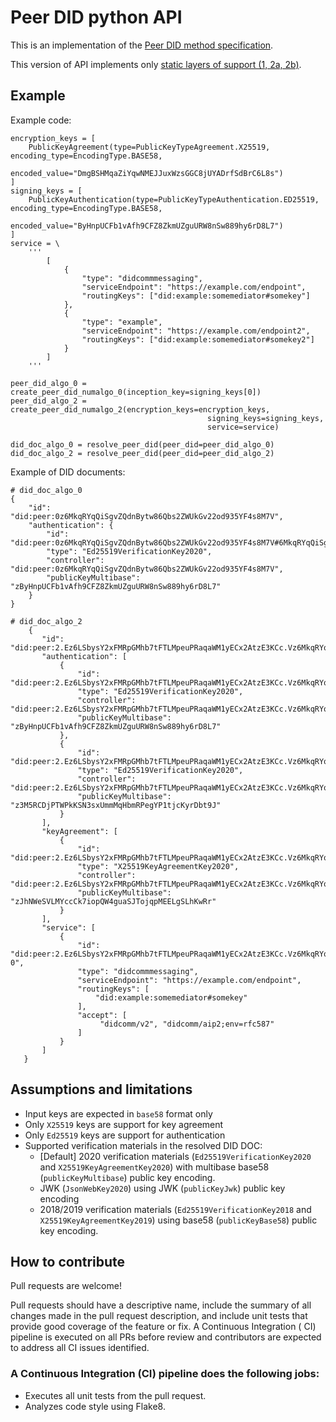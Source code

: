 # Peer DID python API

This is an implementation of the [Peer DID method specification](https://identity.foundation/peer-did-method-spec/).

This version of API implements
only [static layers of support (1, 2a, 2b)](https://identity.foundation/peer-did-method-spec/#layers-of-support).

## Example

Example code:

    encryption_keys = [
        PublicKeyAgreement(type=PublicKeyTypeAgreement.X25519, encoding_type=EncodingType.BASE58,
                           encoded_value="DmgBSHMqaZiYqwNMEJJuxWzsGGC8jUYADrfSdBrC6L8s")
    ]
    signing_keys = [
        PublicKeyAuthentication(type=PublicKeyTypeAuthentication.ED25519, encoding_type=EncodingType.BASE58,
                                encoded_value="ByHnpUCFb1vAfh9CFZ8ZkmUZguURW8nSw889hy6rD8L7")
    ]
    service = \
        '''
            [
                {
                    "type": "didcommmessaging",
                    "serviceEndpoint": "https://example.com/endpoint",
                    "routingKeys": ["did:example:somemediator#somekey"]
                },
                {
                    "type": "example",
                    "serviceEndpoint": "https://example.com/endpoint2",
                    "routingKeys": ["did:example:somemediator#somekey2"]
                }
            ]
        '''

    peer_did_algo_0 = create_peer_did_numalgo_0(inception_key=signing_keys[0])
    peer_did_algo_2 = create_peer_did_numalgo_2(encryption_keys=encryption_keys,
                                                signing_keys=signing_keys,
                                                service=service)

    did_doc_algo_0 = resolve_peer_did(peer_did=peer_did_algo_0)
    did_doc_algo_2 = resolve_peer_did(peer_did=peer_did_algo_2)

Example of DID documents:

    # did_doc_algo_0
    {
        "id": "did:peer:0z6MkqRYqQiSgvZQdnBytw86Qbs2ZWUkGv22od935YF4s8M7V",
        "authentication": {
            "id": "did:peer:0z6MkqRYqQiSgvZQdnBytw86Qbs2ZWUkGv22od935YF4s8M7V#6MkqRYqQiSgvZQdnBytw86Qbs2ZWUkGv22od935YF4s8M7V",
            "type": "Ed25519VerificationKey2020",
            "controller": "did:peer:0z6MkqRYqQiSgvZQdnBytw86Qbs2ZWUkGv22od935YF4s8M7V",
            "publicKeyMultibase": "zByHnpUCFb1vAfh9CFZ8ZkmUZguURW8nSw889hy6rD8L7"
        }
    }

    # did_doc_algo_2
        {
           "id": "did:peer:2.Ez6LSbysY2xFMRpGMhb7tFTLMpeuPRaqaWM1yECx2AtzE3KCc.Vz6MkqRYqQiSgvZQdnBytw86Qbs2ZWUkGv22od935YF4s8M7V.Vz6MkgoLTnTypo3tDRwCkZXSccTPHRLhF4ZnjhueYAFpEX6vg.SeyJ0IjoiZG0iLCJzIjoiaHR0cHM6Ly9leGFtcGxlLmNvbS9lbmRwb2ludCIsInIiOlsiZGlkOmV4YW1wbGU6c29tZW1lZGlhdG9yI3NvbWVrZXkiXSwiYSI6WyJkaWRjb21tL3YyIiwiZGlkY29tbS9haXAyO2Vudj1yZmM1ODciXX0=",
           "authentication": [
               {
                   "id": "did:peer:2.Ez6LSbysY2xFMRpGMhb7tFTLMpeuPRaqaWM1yECx2AtzE3KCc.Vz6MkqRYqQiSgvZQdnBytw86Qbs2ZWUkGv22od935YF4s8M7V.Vz6MkgoLTnTypo3tDRwCkZXSccTPHRLhF4ZnjhueYAFpEX6vg.SeyJ0IjoiZG0iLCJzIjoiaHR0cHM6Ly9leGFtcGxlLmNvbS9lbmRwb2ludCIsInIiOlsiZGlkOmV4YW1wbGU6c29tZW1lZGlhdG9yI3NvbWVrZXkiXSwiYSI6WyJkaWRjb21tL3YyIiwiZGlkY29tbS9haXAyO2Vudj1yZmM1ODciXX0=#6MkqRYqQiSgvZQdnBytw86Qbs2ZWUkGv22od935YF4s8M7V",
                   "type": "Ed25519VerificationKey2020",
                   "controller": "did:peer:2.Ez6LSbysY2xFMRpGMhb7tFTLMpeuPRaqaWM1yECx2AtzE3KCc.Vz6MkqRYqQiSgvZQdnBytw86Qbs2ZWUkGv22od935YF4s8M7V.Vz6MkgoLTnTypo3tDRwCkZXSccTPHRLhF4ZnjhueYAFpEX6vg.SeyJ0IjoiZG0iLCJzIjoiaHR0cHM6Ly9leGFtcGxlLmNvbS9lbmRwb2ludCIsInIiOlsiZGlkOmV4YW1wbGU6c29tZW1lZGlhdG9yI3NvbWVrZXkiXSwiYSI6WyJkaWRjb21tL3YyIiwiZGlkY29tbS9haXAyO2Vudj1yZmM1ODciXX0=",
                   "publicKeyMultibase": "zByHnpUCFb1vAfh9CFZ8ZkmUZguURW8nSw889hy6rD8L7"
               },
               {
                   "id": "did:peer:2.Ez6LSbysY2xFMRpGMhb7tFTLMpeuPRaqaWM1yECx2AtzE3KCc.Vz6MkqRYqQiSgvZQdnBytw86Qbs2ZWUkGv22od935YF4s8M7V.Vz6MkgoLTnTypo3tDRwCkZXSccTPHRLhF4ZnjhueYAFpEX6vg.SeyJ0IjoiZG0iLCJzIjoiaHR0cHM6Ly9leGFtcGxlLmNvbS9lbmRwb2ludCIsInIiOlsiZGlkOmV4YW1wbGU6c29tZW1lZGlhdG9yI3NvbWVrZXkiXSwiYSI6WyJkaWRjb21tL3YyIiwiZGlkY29tbS9haXAyO2Vudj1yZmM1ODciXX0=#6MkgoLTnTypo3tDRwCkZXSccTPHRLhF4ZnjhueYAFpEX6vg",
                   "type": "Ed25519VerificationKey2020",
                   "controller": "did:peer:2.Ez6LSbysY2xFMRpGMhb7tFTLMpeuPRaqaWM1yECx2AtzE3KCc.Vz6MkqRYqQiSgvZQdnBytw86Qbs2ZWUkGv22od935YF4s8M7V.Vz6MkgoLTnTypo3tDRwCkZXSccTPHRLhF4ZnjhueYAFpEX6vg.SeyJ0IjoiZG0iLCJzIjoiaHR0cHM6Ly9leGFtcGxlLmNvbS9lbmRwb2ludCIsInIiOlsiZGlkOmV4YW1wbGU6c29tZW1lZGlhdG9yI3NvbWVrZXkiXSwiYSI6WyJkaWRjb21tL3YyIiwiZGlkY29tbS9haXAyO2Vudj1yZmM1ODciXX0=",
                   "publicKeyMultibase": "z3M5RCDjPTWPkKSN3sxUmmMqHbmRPegYP1tjcKyrDbt9J"
               }
           ],
           "keyAgreement": [
               {
                   "id": "did:peer:2.Ez6LSbysY2xFMRpGMhb7tFTLMpeuPRaqaWM1yECx2AtzE3KCc.Vz6MkqRYqQiSgvZQdnBytw86Qbs2ZWUkGv22od935YF4s8M7V.Vz6MkgoLTnTypo3tDRwCkZXSccTPHRLhF4ZnjhueYAFpEX6vg.SeyJ0IjoiZG0iLCJzIjoiaHR0cHM6Ly9leGFtcGxlLmNvbS9lbmRwb2ludCIsInIiOlsiZGlkOmV4YW1wbGU6c29tZW1lZGlhdG9yI3NvbWVrZXkiXSwiYSI6WyJkaWRjb21tL3YyIiwiZGlkY29tbS9haXAyO2Vudj1yZmM1ODciXX0=#6LSbysY2xFMRpGMhb7tFTLMpeuPRaqaWM1yECx2AtzE3KCc",
                   "type": "X25519KeyAgreementKey2020",
                   "controller": "did:peer:2.Ez6LSbysY2xFMRpGMhb7tFTLMpeuPRaqaWM1yECx2AtzE3KCc.Vz6MkqRYqQiSgvZQdnBytw86Qbs2ZWUkGv22od935YF4s8M7V.Vz6MkgoLTnTypo3tDRwCkZXSccTPHRLhF4ZnjhueYAFpEX6vg.SeyJ0IjoiZG0iLCJzIjoiaHR0cHM6Ly9leGFtcGxlLmNvbS9lbmRwb2ludCIsInIiOlsiZGlkOmV4YW1wbGU6c29tZW1lZGlhdG9yI3NvbWVrZXkiXSwiYSI6WyJkaWRjb21tL3YyIiwiZGlkY29tbS9haXAyO2Vudj1yZmM1ODciXX0=",
                   "publicKeyMultibase": "zJhNWeSVLMYccCk7iopQW4guaSJTojqpMEELgSLhKwRr"
               }
           ],
           "service": [
               {
                   "id": "did:peer:2.Ez6LSbysY2xFMRpGMhb7tFTLMpeuPRaqaWM1yECx2AtzE3KCc.Vz6MkqRYqQiSgvZQdnBytw86Qbs2ZWUkGv22od935YF4s8M7V.Vz6MkgoLTnTypo3tDRwCkZXSccTPHRLhF4ZnjhueYAFpEX6vg.SeyJ0IjoiZG0iLCJzIjoiaHR0cHM6Ly9leGFtcGxlLmNvbS9lbmRwb2ludCIsInIiOlsiZGlkOmV4YW1wbGU6c29tZW1lZGlhdG9yI3NvbWVrZXkiXSwiYSI6WyJkaWRjb21tL3YyIiwiZGlkY29tbS9haXAyO2Vudj1yZmM1ODciXX0=#didcommmessaging-0",
                   "type": "didcommmessaging",
                   "serviceEndpoint": "https://example.com/endpoint",
                   "routingKeys": [
                       "did:example:somemediator#somekey"
                   ],
                   "accept": [
                        "didcomm/v2", "didcomm/aip2;env=rfc587"
                   ]
               }
           ]
       }

## Assumptions and limitations
- Input keys are expected in `base58` format only
- Only `X25519` keys are support for key agreement
- Only `Ed25519` keys are support for authentication
- Supported verification materials in the resolved DID DOC:
  - [Default] 2020 verification materials (`Ed25519VerificationKey2020` and `X25519KeyAgreementKey2020`) with multibase base58 (`publicKeyMultibase`) public key encoding.
  - JWK (`JsonWebKey2020`) using JWK (`publicKeyJwk`) public key encoding 
  - 2018/2019 verification materials (`Ed25519VerificationKey2018` and `X25519KeyAgreementKey2019`) using base58 (`publicKeyBase58`) public key encoding. 
 


## How to contribute

Pull requests are welcome!

Pull requests should have a descriptive name, include the summary of all changes made in the pull
request description, and include unit tests that provide good coverage of the feature or fix. A Continuous Integration (
CI)
pipeline is executed on all PRs before review and contributors are expected to address all CI issues identified.

### A Continuous Integration (CI) pipeline does the following jobs:

- Executes all unit tests from the pull request.
- Analyzes code style using Flake8.

